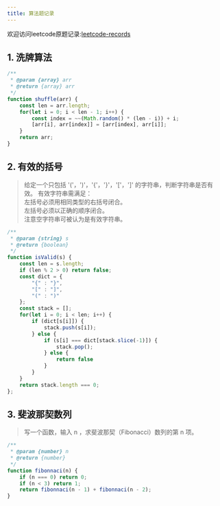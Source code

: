 ```yaml
---
title: 算法题记录
---
```

欢迎访问leetcode原题记录:[leetcode-records](http://xo.silenttt.top/leetcode-records)
<!-- more -->
## 1. 洗牌算法

```js
/**
 * @param {array} arr
 * @return {array} arr
 */
function shuffle(arr) {
    const len = arr.length;
    for(let i = 0; i < len - 1; i++) {
        const index = ~~(Math.random() * (len - i)) + i;
        [arr[i], arr[index]] = [arr[index], arr[i]];
    }
    return arr;
}
```

## 2. 有效的括号
>给定一个只包括 '('，')'，'{'，'}'，'['，']' 的字符串，判断字符串是否有效。 
有效字符串需满足：  
左括号必须用相同类型的右括号闭合。  
左括号必须以正确的顺序闭合。  
注意空字符串可被认为是有效字符串。

```js
/**
 * @param {string} s
 * @return {boolean}
 */
function isValid(s) {
    const len = s.length;
    if (len % 2 > 0) return false;
    const dict = {
        "{" : "}",
        "[" : "]",
        "(" : ")"
    };
    const stack = [];
    for(let i = 0; i < len; i++) {
        if (dict[s[i]]) {
            stack.push(s[i]);
        } else {
            if (s[i] === dict[stack.slice(-1)]) {
                stack.pop();
            } else {
                return false
            }
        }
    }
    return stack.length === 0;
};
```
## 3. 斐波那契数列
>写一个函数，输入 n ，求斐波那契（Fibonacci）数列的第 n 项。
```js
/**
 * @param {number} n
 * @return {number}
 */
function fibonnaci(n) {
    if (n === 0) return 0;
    if (n < 3) return 1;
    return fibonnaci(n - 1) + fibonnaci(n - 2);
}
```

